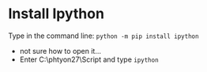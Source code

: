 # Install Ipython

Type in the command line: ```python -m pip install ipython```

* not sure how to open it...
* Enter C:\phtyon27\Script and type ```ipython```
